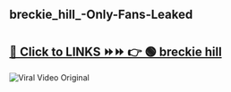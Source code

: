 
 ## breckie_hill_-Only-Fans-Leaked

# <h2><a href="https://clipsfans.com/breckie_hill_&ref=git">🔗 Click to LINKS ⏩⏩ 👉 🟢 breckie hill  </a></h2>

<a href="https://clipsfans.com/breckie_hill_&ref=git" rel="nofollow" data-target="animated-image.originalLink"><img src="https://i.ibb.co.com/xMMVF88/686577567.gif" alt="Viral Video Original" style="max-width: 100%; display: inline-block;" data-target="animated-image.originalImage"></a>
